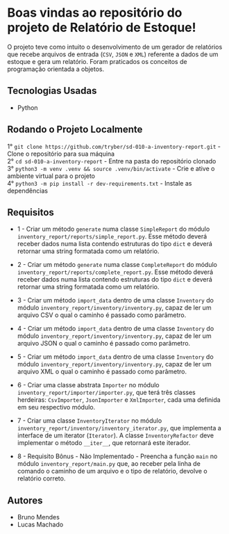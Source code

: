 # Boas vindas ao repositório do projeto de Relatório de Estoque!

O projeto teve como intuito o desenvolvimento de um gerador de relatórios que recebe arquivos de entrada (`CSV`, `JSON` e `XML`) referente a dados de um estoque e gera um relatório. Foram praticados os conceitos de programação orientada a objetos. 

## Tecnologias Usadas
- Python

## Rodando o Projeto Localmente

1° `git clone https://github.com/tryber/sd-010-a-inventory-report.git` - Clone o repositório para sua máquina <br />
2° `cd sd-010-a-inventory-report` - Entre na pasta do repositório clonado <br />
3° `python3 -m venv .venv && source .venv/bin/activate` - Crie e ative o ambiente virtual para o projeto <br />
4° `python3 -m pip install -r dev-requirements.txt` - Instale as dependências <br /> 
 

## Requisitos

- 1 - Criar um método `generate` numa classe `SimpleReport` do módulo `inventory_report/reports/simple_report.py`. Esse método deverá receber dados numa lista contendo estruturas do tipo `dict` e deverá retornar uma string formatada como um relatório.

- 2 - Criar um método `generate` numa classe `CompleteReport` do módulo `inventory_report/reports/complete_report.py`. Esse método deverá receber dados numa lista contendo estruturas do tipo `dict` e deverá retornar uma string formatada como um relatório.

- 3 - Criar um método `import_data` dentro de uma classe `Inventory` do módulo `inventory_report/inventory/inventory.py`, capaz de ler um arquivo CSV o qual o caminho é passado como parâmetro.

- 4 - Criar um método `import_data` dentro de uma classe `Inventory` do módulo `inventory_report/inventory/inventory.py`, capaz de ler um arquivo JSON o qual o caminho é passado como parâmetro.

- 5 - Criar um método `import_data` dentro de uma classe `Inventory` do módulo `inventory_report/inventory/inventory.py`, capaz de ler um arquivo XML o qual o caminho é passado como parâmetro.

- 6 - Criar uma classe abstrata `Importer` no módulo `inventory_report/importer/importer.py`, que terá três classes herdeiras: `CsvImporter`, `JsonImporter` e `XmlImporter`, cada uma definida em seu respectivo módulo.

- 7 - Criar uma classe `InventoryIterator` no módulo `inventory_report/inventory/inventory_iterator.py`, que implementa a interface de um iterator (`Iterator`). A classe `InventoryRefactor` deve implementar o método `__iter__`, que retornará este iterador.

- 8 - Requisito Bônus - Não Implementado - Preencha a função `main` no módulo `inventory_report/main.py` que, ao receber pela linha de comando o caminho de um arquivo e o tipo de relatório, devolve o relatório correto.

## Autores

- Bruno Mendes
- Lucas Machado